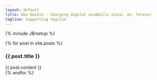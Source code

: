 ```yaml
---
layout: default
title: Dev Quiote - Charging digital windmills since, oh, forever
tagline: Supporting tagline
---
```

{% include JB/setup %}

{% for post in site.posts %}
  <div class="panel panel-default">
    <div class="panel-heading"><h3>{{ post.title }}</h3></div>
    <div class="panel-body">{{ post.content }}</div>
  </div>
{% endfor %}
